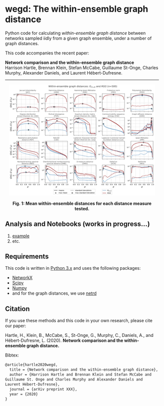 # wegd: The within-ensemble graph distance
Python code for calculating *within-ensemble graph distance* between networks
sampled iidly from a given graph ensemble, under a number of graph distances.

This code accompanies the recent paper: 

**Network comparison and the within-ensemble graph distance**\
Harrison Hartle, Brennan Klein, Stefan McCabe, Guillaume St-Onge,
Charles Murphy, Alexander Daniels, and Laurent Hébert-Dufresne.

- - - -

<p align="center">
<img src="figs/pngs/gnp_rgg_wegd_p_n500.png" alt="example RGG ER" width="95%"/>
</p>

**<p align="center">Fig. 1: Mean within-ensemble distances for each distance measure tested.**

## Analysis and Notebooks (works in progress...)

1. [example](https://github.com/jkbren/wegd/blob/master/pipeline.ipynb)
2. etc.


## Requirements  <a name="requirements"/>

This code is written in [Python 3.x](https://www.python.org) and uses 
the following packages:

* [NetworkX](https://networkx.github.io)
* [Scipy](http://www.scipy.org/)
* [Numpy](http://numpy.scipy.org/)
* and for the graph distances, we use [netrd](https://github.com/netsiphd/netrd/)

## Citation   <a name="citation"/>

If you use these methods and this code in your own research, please cite our paper:

Hartle, H., Klein, B., McCabe, S., St-Onge, G., Murphy, C., Daniels, A.,
and Hébert-Dufresne, L. (2020).
**Network comparison and the within-ensemble graph distance.**

Bibtex: 
```text
@article{hartle2020wegd,
  title = {Network comparison and the within-ensemble graph distance},
  author = {Harrison Hartle and Brennan Klein and Stefan McCabe and Guillaume St. Onge and Charles Murphy and Alexander Daniels and Laurent Hébert-Dufresne},
  journal = {arXiv preprint XXX},
  year = {2020}
}
```
